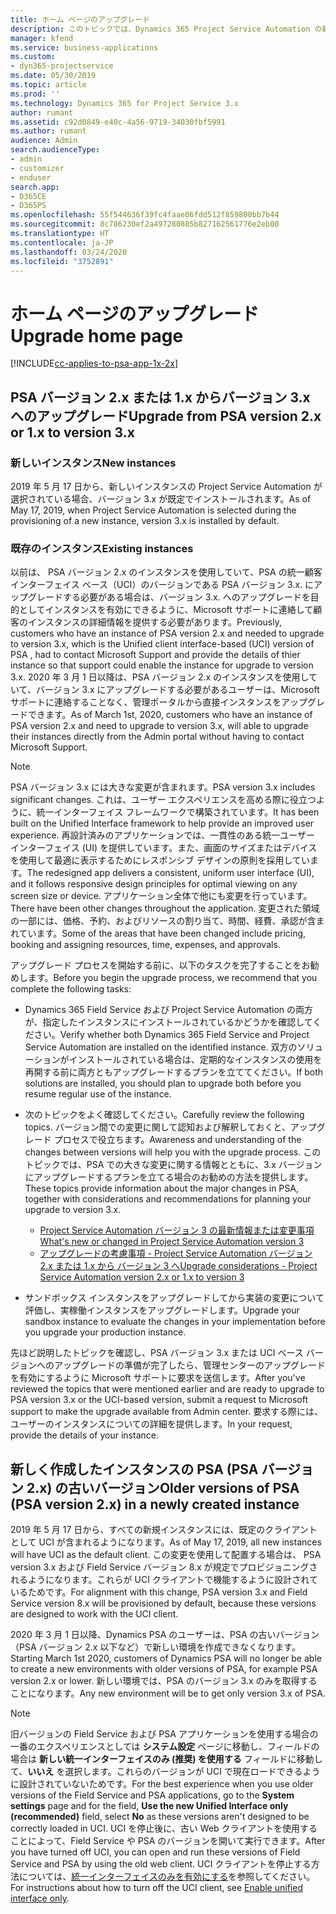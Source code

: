 ```yaml
---
title: ホーム ページのアップグレード
description: このトピックでは、Dynamics 365 Project Service Automation の新しい、変更された機能に関する重要な情報の見つけ方、および最新バージョンへのアップグレードの手順を説明します。
manager: kfend
ms.service: business-applications
ms.custom:
- dyn365-projectservice
ms.date: 05/30/2019
ms.topic: article
ms.prod: ''
ms.technology: Dynamics 365 for Project Service 3.x
author: rumant
ms.assetid: c92d0849-e40c-4a56-9719-34030fbf5991
ms.author: rumant
audience: Admin
search.audienceType:
- admin
- customizer
- enduser
search.app:
- D365CE
- D365PS
ms.openlocfilehash: 55f544636f39fc4faae06fdd512f859800bb7b44
ms.sourcegitcommit: 8c786230ef2a497280885b827162561776e2eb00
ms.translationtype: HT
ms.contentlocale: ja-JP
ms.lasthandoff: 03/24/2020
ms.locfileid: "3752891"
---
```

# <a name="upgrade-home-page"></a><span data-ttu-id="750e9-103">ホーム ページのアップグレード</span><span class="sxs-lookup"><span data-stu-id="750e9-103">Upgrade home page</span></span>

[!INCLUDE[cc-applies-to-psa-app-1x-2x](../includes/cc-applies-to-psa-app-1x-2x.md)]

## <a name="upgrade-from-psa-version-2x-or-1x-to-version-3x"></a><span data-ttu-id="750e9-104">PSA バージョン 2.x または 1.x からバージョン 3.x へのアップグレード</span><span class="sxs-lookup"><span data-stu-id="750e9-104">Upgrade from PSA version 2.x or 1.x to version 3.x</span></span>

### <a name="new-instances"></a><span data-ttu-id="750e9-105">新しいインスタンス</span><span class="sxs-lookup"><span data-stu-id="750e9-105">New instances</span></span>

<span data-ttu-id="750e9-106">2019 年 5 月 17 日から、新しいインスタンスの Project Service Automation が選択されている場合、バージョン 3.x が既定でインストールされます。</span><span class="sxs-lookup"><span data-stu-id="750e9-106">As of May 17, 2019, when Project Service Automation is selected during the provisioning of a new instance, version 3.x is installed by default.</span></span>

### <a name="existing-instances"></a><span data-ttu-id="750e9-107">既存のインスタンス</span><span class="sxs-lookup"><span data-stu-id="750e9-107">Existing instances</span></span>

<span data-ttu-id="750e9-108">以前は、 PSA バージョン 2.x のインスタンスを使用していて、PSA の統一顧客インターフェイス ベース（UCI）のバージョンである PSA バージョン 3.x. にアップグレードする必要がある場合は、バージョン 3.x. へのアップグレードを目的としてインスタンスを有効にできるように、Microsoft サポートに連絡して顧客のインスタンスの詳細情報を提供する必要があります。</span><span class="sxs-lookup"><span data-stu-id="750e9-108">Previously, customers who have an instance of PSA version 2.x and needed to upgrade to version 3.x, which is the Unified client interface-based (UCI) version of PSA , had to contact Microsoft Support and provide the details of thier instance so that support could enable the instance for upgrade to version 3.x.</span></span> <span data-ttu-id="750e9-109">2020 年 3 月 1 日以降は、PSA バージョン 2.x のインスタンスを使用していて、バージョン 3.x にアップグレードする必要があるユーザーは、Microsoft サポートに連絡することなく、管理ポータルから直接インスタンスをアップグレードできます。</span><span class="sxs-lookup"><span data-stu-id="750e9-109">As of March 1st, 2020, customers who have an instance of PSA version 2.x and need to upgrade to version 3.x, will able to upgrade their instances directly from the Admin portal without having to contact Microsoft Support.</span></span>  

> [!NOTE]
> <span data-ttu-id="750e9-110">PSA バージョン 3.x には大きな変更が含まれます。</span><span class="sxs-lookup"><span data-stu-id="750e9-110">PSA version 3.x includes significant changes.</span></span> <span data-ttu-id="750e9-111">これは、ユーザー エクスペリエンスを高める際に役立つように、統一インターフェイス フレームワークで構築されています。</span><span class="sxs-lookup"><span data-stu-id="750e9-111">It has been built on the Unified Interface framework to help provide an improved user experience.</span></span> <span data-ttu-id="750e9-112">再設計済みのアプリケーションでは、一貫性のある統一ユーザー インターフェイス (UI) を提供しています。また、画面のサイズまたはデバイスを使用して最適に表示するためにレスポンシブ デザインの原則を採用しています。</span><span class="sxs-lookup"><span data-stu-id="750e9-112">The redesigned app delivers a consistent, uniform user interface (UI), and it follows responsive design principles for optimal viewing on any screen size or device.</span></span> <span data-ttu-id="750e9-113">アプリケーション全体で他にも変更を行っています。</span><span class="sxs-lookup"><span data-stu-id="750e9-113">There have been other changes throughout the application.</span></span> <span data-ttu-id="750e9-114">変更された領域の一部には、価格、予約、およびリソースの割り当て、時間、経費、承認が含まれています。</span><span class="sxs-lookup"><span data-stu-id="750e9-114">Some of the areas that have been changed include pricing, booking and assigning resources, time, expenses, and approvals.</span></span>

<span data-ttu-id="750e9-115">アップグレード プロセスを開始する前に、以下のタスクを完了することをお勧めします。</span><span class="sxs-lookup"><span data-stu-id="750e9-115">Before you begin the upgrade process, we recommend that you complete the following tasks:</span></span>

- <span data-ttu-id="750e9-116">Dynamics 365 Field Service および Project Service Automation の両方が、指定したインスタンスにインストールされているかどうかを確認してください。</span><span class="sxs-lookup"><span data-stu-id="750e9-116">Verify whether both Dynamics 365 Field Service and Project Service Automation are installed on the identified instance.</span></span> <span data-ttu-id="750e9-117">双方のソリューションがインストールされている場合は、定期的なインスタンスの使用を再開する前に両方ともアップグレードするプランを立ててください。</span><span class="sxs-lookup"><span data-stu-id="750e9-117">If both solutions are installed, you should plan to upgrade both before you resume regular use of the instance.</span></span>
- <span data-ttu-id="750e9-118">次のトピックをよく確認してください。</span><span class="sxs-lookup"><span data-stu-id="750e9-118">Carefully review the following topics.</span></span> <span data-ttu-id="750e9-119">バージョン間での変更に関して認知および解釈しておくと、アップグレード プロセスで役立ちます。</span><span class="sxs-lookup"><span data-stu-id="750e9-119">Awareness and understanding of the changes between versions will help you with the upgrade process.</span></span> <span data-ttu-id="750e9-120">このトピックでは、PSA での大きな変更に関する情報とともに、3.x バージョンにアップグレードするプランを立てる場合のお勧めの方法を提供します。</span><span class="sxs-lookup"><span data-stu-id="750e9-120">These topics provide information about the major changes in PSA, together with considerations and recommendations for planning your upgrade to version 3.x.</span></span>

    - [<span data-ttu-id="750e9-121">Project Service Automation バージョン 3 の最新情報または変更事項</span><span class="sxs-lookup"><span data-stu-id="750e9-121">What's new or changed in Project Service Automation version 3</span></span>](whats-new-changed-v3.md)
    - [<span data-ttu-id="750e9-122">アップグレードの考慮事項 - Project Service Automation バージョン 2.x または 1.x から バージョン 3 へ</span><span class="sxs-lookup"><span data-stu-id="750e9-122">Upgrade considerations - Project Service Automation version 2.x or 1.x to version 3</span></span>](upgrade-v3.md)

- <span data-ttu-id="750e9-123">サンドボックス インスタンスをアップグレードしてから実装の変更について評価し、実稼働インスタンスをアップグレードします。</span><span class="sxs-lookup"><span data-stu-id="750e9-123">Upgrade your sandbox instance to evaluate the changes in your implementation before you upgrade your production instance.</span></span>

<span data-ttu-id="750e9-124">先ほど説明したトピックを確認し、PSA バージョン 3.x または UCI ベース バージョンへのアップグレードの準備が完了したら、管理センターのアップグレードを有効にするように Microsoft サポートに要求を送信します。</span><span class="sxs-lookup"><span data-stu-id="750e9-124">After you've reviewed the topics that were mentioned earlier and are ready to upgrade to PSA version 3.x or the UCI-based version, submit a request to Microsoft support to make the upgrade available from Admin center.</span></span> <span data-ttu-id="750e9-125">要求する際には、ユーザーのインスタンスについての詳細を提供します。</span><span class="sxs-lookup"><span data-stu-id="750e9-125">In your request, provide the details of your instance.</span></span>

## <a name="older-versions-of-psa-psa-version-2x-in-a-newly-created-instance"></a><span data-ttu-id="750e9-126">新しく作成したインスタンスの PSA (PSA バージョン 2.x) の古いバージョン</span><span class="sxs-lookup"><span data-stu-id="750e9-126">Older versions of PSA (PSA version 2.x) in a newly created instance</span></span>

<span data-ttu-id="750e9-127">2019 年 5 月 17 日から、すべての新規インスタンスには、既定のクライアントとして UCI が含まれるようになります。</span><span class="sxs-lookup"><span data-stu-id="750e9-127">As of May 17, 2019, all new instances will have UCI as the default client.</span></span> <span data-ttu-id="750e9-128">この変更を使用して配置する場合は、 PSA version 3.x および Field Service バージョン 8.x が規定でプロビジョニングされるようになります。これらが UCI クライアントで機能するように設計されているためです。</span><span class="sxs-lookup"><span data-stu-id="750e9-128">For alignment with this change, PSA version 3.x and Field Service version 8.x will be provisioned by default, because these versions are designed to work with the UCI client.</span></span>

<span data-ttu-id="750e9-129">2020 年 3 月 1 日以降、Dynamics PSA のユーザーは、PSA の古いバージョン（PSA バージョン 2.x 以下など）で新しい環境を作成できなくなります。</span><span class="sxs-lookup"><span data-stu-id="750e9-129">Starting March 1st 2020, customers of Dynamics PSA will no longer be able to create a new environments with older versions of PSA, for example PSA version 2.x or lower.</span></span> <span data-ttu-id="750e9-130">新しい環境では、PSA のバージョン 3.x のみを取得することになります。</span><span class="sxs-lookup"><span data-stu-id="750e9-130">Any new environment will be to get only version 3.x of PSA.</span></span>

> [!NOTE]
> <span data-ttu-id="750e9-131">旧バージョンの Field Service および PSA アプリケーションを使用する場合の一番のエクスペリエンスとしては **システム設定** ページに移動し、フィールドの場合は **新しい統一インターフェイスのみ (推奨) を使用する** フィールドに移動して、**いいえ** を選択します。これらのバージョンが UCI で現在ロードできるように設計されていないためです。</span><span class="sxs-lookup"><span data-stu-id="750e9-131">For the best experience when you use older versions of the Field Service and PSA applications, go to the **System settings** page and for the field, **Use the new Unified Interface only (recommended)** field, select **No** as these versions aren't designed to be correctly loaded in UCI.</span></span> <span data-ttu-id="750e9-132">UCI を停止後に、古い Web クライアントを使用することによって、Field Service や PSA のバージョンを開いて実行できます。</span><span class="sxs-lookup"><span data-stu-id="750e9-132">After you have turned off UCI, you can open and run these versions of Field Service and PSA by using the old web client.</span></span> <span data-ttu-id="750e9-133">UCI クライアントを停止する方法については、[統一インターフェイスのみを有効にする](../admin/enable-unified-interface-only.md)を参照してください。</span><span class="sxs-lookup"><span data-stu-id="750e9-133">For instructions about how to turn off the UCI client, see [Enable unified interface only](../admin/enable-unified-interface-only.md).</span></span>
